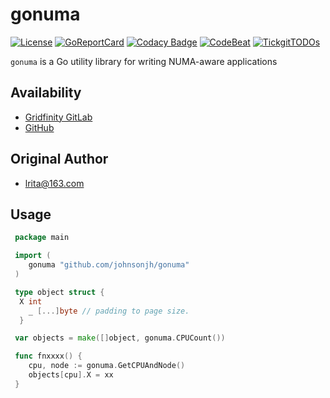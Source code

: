 # gonuma

[![License](http://img.shields.io/badge/license-mit-blue.svg)](https://raw.githubusercontent.com/johnsonjh/gonuma/master/LICENSE)
[![GoReportCard](https://goreportcard.com/badge/github.com/johnsonjh/gonuma)](https://goreportcard.com/report/github.com/johnsonjh/gonuma)
[![Codacy Badge](https://api.codacy.com/project/badge/Grade/6a688d07faaa4e848f59ec49fdb663bc)](https://app.codacy.com/gh/johnsonjh/gonuma?utm_source=github.com&utm_medium=referral&utm_content=johnsonjh/gonuma&utm_campaign=Badge_Grade)
[![CodeBeat](https://codebeat.co/badges/041414ca-af27-40f2-a5d6-13afc4ce9c6b)](https://codebeat.co/projects/github-com-johnsonjh-gonuma-master)
[![TickgitTODOs](https://img.shields.io/endpoint?url=https://api.tickgit.com/badge?repo=github.com/johnsonjh/gonuma)](https://www.tickgit.com/browse?repo=github.com/johnsonjh/gonuma)

`gonuma` is a Go utility library for writing NUMA-aware applications

## Availability

*  [Gridfinity GitLab](https://gitlab.gridfinity.com/jeff/go-numa)
*  [GitHub](https://github.com/johnsonjh/gonuma)

## Original Author

*  [lrita@163.com](https://github.com/lrita/numa)

## Usage

```go
 package main

 import (
    gonuma "github.com/johnsonjh/gonuma"
 )

 type object struct {
  X int
    _ [...]byte // padding to page size.
  }

 var objects = make([]object, gonuma.CPUCount())

 func fnxxxx() {
    cpu, node := gonuma.GetCPUAndNode()
    objects[cpu].X = xx
 }
```

